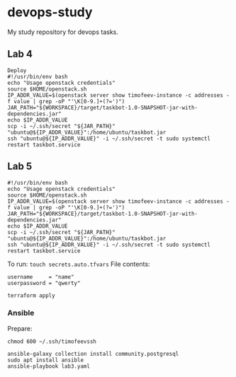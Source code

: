 # devops-study
My study repository for devops tasks.


## Lab 4
```
Deploy
#!/usr/bin/env bash
echo "Usage openstack credentials"
source $HOME/openstack.sh
IP_ADDR_VALUE=$(openstack server show timofeev-instance -c addresses -f value | grep -oP "'\K[0-9.]+(?=')")
JAR_PATH="${WORKSPACE}/target/taskbot-1.0-SNAPSHOT-jar-with-dependencies.jar"
echo $IP_ADDR_VALUE
scp -i ~/.ssh/secret "${JAR_PATH}" "ubuntu@${IP_ADDR_VALUE}":/home/ubuntu/taskbot.jar
ssh "ubuntu@${IP_ADDR_VALUE}" -i ~/.ssh/secret -t sudo systemctl restart taskbot.service
```

## Lab 5
```
#!/usr/bin/env bash
echo "Usage openstack credentials"
source $HOME/openstack.sh
IP_ADDR_VALUE=$(openstack server show timofeev-instance -c addresses -f value | grep -oP "'\K[0-9.]+(?=')")
JAR_PATH="${WORKSPACE}/target/taskbot-1.0-SNAPSHOT-jar-with-dependencies.jar"
echo $IP_ADDR_VALUE
scp -i ~/.ssh/secret "${JAR_PATH}" "ubuntu@${IP_ADDR_VALUE}":/home/ubuntu/taskbot.jar
ssh "ubuntu@${IP_ADDR_VALUE}" -i ~/.ssh/secret -t sudo systemctl restart taskbot.service
```

To run:
`touch secrets.auto.tfvars`
File contents:
```
username     = "name"
userpassword = "qwerty"
```

`terraform apply`


### Ansible

Prepare:
```
chmod 600 ~/.ssh/timofeevssh
```

```
ansible-galaxy collection install community.postgresql
sudo apt install ansible
ansible-playbook lab3.yaml
```

